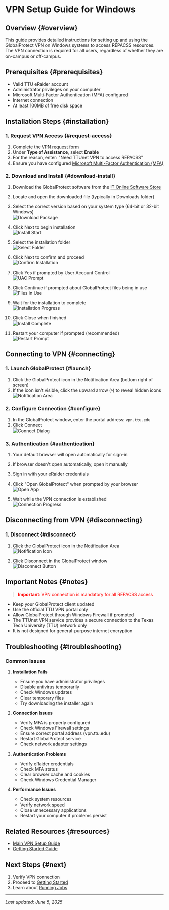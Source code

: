 # VPN Setup Guide for Windows

## Overview {#overview}
This guide provides detailed instructions for setting up and using the GlobalProtect VPN on Windows systems to access REPACSS resources. The VPN connection is required for all users, regardless of whether they are on-campus or off-campus.

## Prerequisites {#prerequisites}
- Valid TTU eRaider account
- Administrator privileges on your computer
- Microsoft Multi-Factor Authentication (MFA) configured
- Internet connection
- At least 100MB of free disk space

## Installation Steps {#installation}

### 1. Request VPN Access {#request-access}
1. Complete the [VPN request form](https://askit.ttu.edu/sp?id=sc_cat_item&sys_id=a990ee5ddbdf41144d17266e139619f8)
2. Under **Type of Assistance**, select **Enable**
3. For the reason, enter: "Need TTUnet VPN to access REPACSS"
4. Ensure you have configured [Microsoft Multi-Factor Authentication (MFA)](https://askit.ttu.edu/sp?id=sc_cat_item&sys_id=77057d80874eb5509a3a539d3fbb35ed)

### 2. Download and Install {#download-install}
1. Download the GlobalProtect software from the [IT Online Software Store](https://software.ttu.edu/)
2. Locate and open the downloaded file (typically in Downloads folder)
3. Select the correct version based on your system type (64-bit or 32-bit Windows)<br>
![Download Package](images/win/download-2.png)<br>

4. Click Next to begin installation<br>
![Install Start](images/win/download-3.png)<br>

5. Select the installation folder<br>
![Select Folder](images/win/download-4.png)<br>

6. Click Next to confirm and proceed<br>
![Confirm Installation](images/win/download-5.png)<br>

7. Click Yes if prompted by User Account Control<br>
![UAC Prompt](images/win/download-6.png)<br>

8. Click Continue if prompted about GlobalProtect files being in use<br>
![Files in Use](images/win/download-7.png)<br>

9. Wait for the installation to complete<br>
![Installation Progress](images/win/download-8.png)<br>

10. Click Close when finished<br>
![Install Complete](images/win/download-9.png)<br>

11. Restart your computer if prompted (recommended)<br>
![Restart Prompt](images/win/download-10.png)<br>

## Connecting to VPN {#connecting}

### 1. Launch GlobalProtect {#launch}
1. Click the GlobalProtect icon in the Notification Area (bottom right of screen)
2. If the icon isn't visible, click the upward arrow (˄) to reveal hidden icons<br>
![Notification Area](images/win/connect-2.png)<br>

### 2. Configure Connection {#configure}
1. In the GlobalProtect window, enter the portal address: `vpn.ttu.edu`
2. Click Connect<br>
![Connect Dialog](images/win/connect-3.png)<br>

### 3. Authentication {#authentication}
1. Your default browser will open automatically for sign-in
2. If browser doesn't open automatically, open it manually
3. Sign in with your eRaider credentials
4. Click "Open GlobalProtect" when prompted by your browser<br>
![Open App](images/win/connect-5.png)<br>

5. Wait while the VPN connection is established<br>
![Connection Progress](images/win/connect-6.png)<br>

## Disconnecting from VPN {#disconnecting}

### 1. Disconnect {#disconnect}
1. Click the GlobalProtect icon in the Notification Area<br>
![Notification Icon](images/win/disconnect-1.png)<br>

2. Click Disconnect in the GlobalProtect window<br>
![Disconnect Button](images/win/disconnect-2.png)<br>

## Important Notes {#notes}
> <span style="color: red">**Important**: VPN connection is mandatory for all REPACSS access</span>

- Keep your GlobalProtect client updated
- Use the official TTU VPN portal only
- Allow GlobalProtect through Windows Firewall if prompted
- The TTUnet VPN service provides a secure connection to the Texas Tech University (TTU) network only
- It is not designed for general-purpose internet encryption

## Troubleshooting {#troubleshooting}
### Common Issues
1. **Installation Fails**
   - Ensure you have administrator privileges
   - Disable antivirus temporarily
   - Check Windows updates
   - Clear temporary files
   - Try downloading the installer again

2. **Connection Issues**
   - Verify MFA is properly configured
   - Check Windows Firewall settings
   - Ensure correct portal address (vpn.ttu.edu)
   - Restart GlobalProtect service
   - Check network adapter settings

3. **Authentication Problems**
   - Verify eRaider credentials
   - Check MFA status
   - Clear browser cache and cookies
   - Check Windows Credential Manager

4. **Performance Issues**
   - Check system resources
   - Verify network speed
   - Close unnecessary applications
   - Restart your computer if problems persist


## Related Resources {#resources}
- [Main VPN Setup Guide](vpn-setup.md)
- [Getting Started Guide](../getting-started.md)

## Next Steps {#next}
1. Verify VPN connection
2. Proceed to [Getting Started](../getting-started.md)
3. Learn about [Running Jobs](../running-jobs.md)

---

*Last updated: June 5, 2025* 
